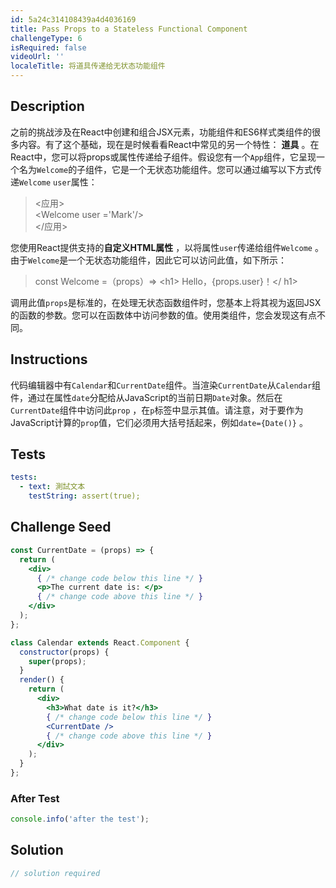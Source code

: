 ```yaml
---
id: 5a24c314108439a4d4036169
title: Pass Props to a Stateless Functional Component
challengeType: 6
isRequired: false
videoUrl: ''
localeTitle: 将道具传递给无状态功能组件
---
```


## Description
<section id="description">之前的挑战涉及在React中创建和组合JSX元素，功能组件和ES6样式类组件的很多内容。有了这个基础，现在是时候看看React中常见的另一个特性： <b>道具</b> 。在React中，您可以将props或属性传递给子组件。假设您有一个<code>App</code>组件，它呈现一个名为<code>Welcome</code>的子组件，它是一个无状态功能组件。您可以通过编写以下方式传递<code>Welcome</code> <code>user</code>属性： <blockquote> &lt;应用&gt; <br> &lt;Welcome user =&#39;Mark&#39;/&gt; <br> &lt;/应用&gt; </blockquote>您使用React提供支持的<strong>自定义HTML属性</strong> ，以将属性<code>user</code>传递给组件<code>Welcome</code> 。由于<code>Welcome</code>是一个无状态功能组件，因此它可以访问此值，如下所示： <blockquote> const Welcome =（props）=&gt; &lt;h1&gt; Hello，{props.user}！&lt;/ h1&gt; </blockquote>调用此值<code>props</code>是标准的，在处理无状态函数组件时，您基本上将其视为返回JSX的函数的参数。您可以在函数体中访问参数的值。使用类组件，您会发现这有点不同。 </section>

## Instructions
<section id="instructions">代码编辑器中有<code>Calendar</code>和<code>CurrentDate</code>组件。当渲染<code>CurrentDate</code>从<code>Calendar</code>组件，通过在属性<code>date</code>分配给从JavaScript的当前日期<code>Date</code>对象。然后在<code>CurrentDate</code>组件中访问此<code>prop</code> ，在<code>p</code>标签中显示其值。请注意，对于要作为JavaScript计算的<code>prop</code>值，它们必须用大括号括起来，例如<code>date={Date()}</code> 。 </section>

## Tests
<section id='tests'>

```yml
tests:
  - text: 測試文本
    testString: assert(true);

```

</section>

## Challenge Seed
<section id='challengeSeed'>

<div id='jsx-seed'>

```jsx
const CurrentDate = (props) => {
  return (
    <div>
      { /* change code below this line */ }
      <p>The current date is: </p>
      { /* change code above this line */ }
    </div>
  );
};

class Calendar extends React.Component {
  constructor(props) {
    super(props);
  }
  render() {
    return (
      <div>
        <h3>What date is it?</h3>
        { /* change code below this line */ }
        <CurrentDate />
        { /* change code above this line */ }
      </div>
    );
  }
};

```

</div>


### After Test
<div id='jsx-teardown'>

```js
console.info('after the test');
```

</div>

</section>

## Solution
<section id='solution'>

```js
// solution required
```
</section>
